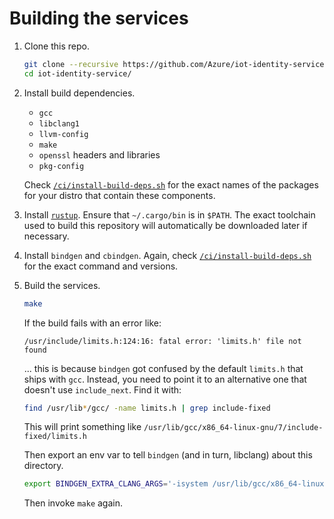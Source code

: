 # Building the services

1. Clone this repo.

    ```sh
    git clone --recursive https://github.com/Azure/iot-identity-service
    cd iot-identity-service/
    ```

1. Install build dependencies.

    - `gcc`
    - `libclang1`
    - `llvm-config`
    - `make`
    - `openssl` headers and libraries
    - `pkg-config`

    Check [`/ci/install-build-deps.sh`](../ci/install-build-deps.sh) for the exact names of the packages for your distro that contain these components.

1. Install [`rustup`](https://rustup.rs). Ensure that `~/.cargo/bin` is in `$PATH`. The exact toolchain used to build this repository will automatically be downloaded later if necessary.

1. Install `bindgen` and `cbindgen`. Again, check [`/ci/install-build-deps.sh`](../ci/install-build-deps.sh) for the exact command and versions.

1. Build the services.

    ```sh
    make
    ```

    If the build fails with an error like:

    ```
    /usr/include/limits.h:124:16: fatal error: 'limits.h' file not found
    ```

    ... this is because `bindgen` got confused by the default `limits.h` that ships with `gcc`. Instead, you need to point it to an alternative one that doesn't use `include_next`. Find it with:

    ```sh
    find /usr/lib*/gcc/ -name limits.h | grep include-fixed
    ```

    This will print something like `/usr/lib/gcc/x86_64-linux-gnu/7/include-fixed/limits.h`

    Then export an env var to tell `bindgen` (and in turn, libclang) about this directory.

    ```sh
    export BINDGEN_EXTRA_CLANG_ARGS='-isystem /usr/lib/gcc/x86_64-linux-gnu/7/include-fixed'
    ```

    Then invoke `make` again.
